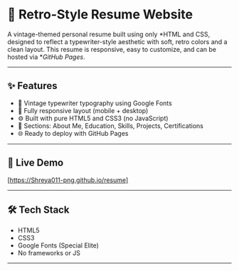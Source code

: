 # 📄 Retro-Style Resume Website

A vintage-themed personal resume built using only *HTML and CSS, designed to reflect a typewriter-style aesthetic with soft, retro colors and a clean layout. This resume is responsive, easy to customize, and can be hosted via **GitHub Pages*.

---

## ✨ Features

- 🎨 Vintage typewriter typography using Google Fonts
- 📱 Fully responsive layout (mobile + desktop)
- ⚙ Built with pure HTML5 and CSS3 (no JavaScript)
- 🧾 Sections: About Me, Education, Skills, Projects, Certifications
- 🌐 Ready to deploy with GitHub Pages

---

## 🚀 Live Demo

[https://Shreya011-png.github.io/resume]

---

## 🛠 Tech Stack

- HTML5  
- CSS3  
- Google Fonts (Special Elite)  
- No frameworks or JS

---
